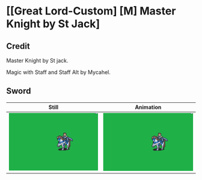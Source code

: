 # [\[Great Lord-Custom\] \[M\] Master Knight by St Jack]

## Credit

Master Knight by St jack.

Magic with Staff and Staff Alt by Mycahel.

## Sword

| Still | Animation |
| :---: | :-------: |
| ![Sword still](./Sword_000.png) | ![Sword animation](./Sword.gif) |
